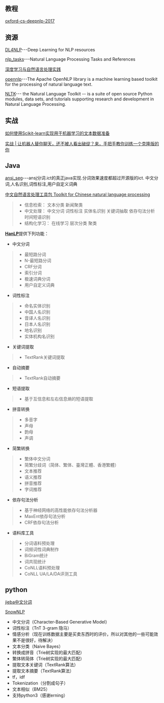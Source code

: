 
## 教程
[oxford-cs-deepnlp-2017](https://github.com/oxford-cs-deepnlp-2017)

## 资源
[DL4NLP](https://github.com/andrewt3000/DL4NLP)---Deep Learning for NLP resources

[nlp_tasks](https://github.com/Kyubyong/nlp_tasks)---Natural Language Processing Tasks and References

[深度学习与自然语言处理实践](https://github.com/wxyyxc1992/DataScience-And-MachineLearning-Handbook-For-Coders/tree/master/DeepLearning-And-NLP-In-Action)

[opennlp](https://github.com/apache/opennlp)---The Apache OpenNLP library is a machine learning based toolkit for the processing of natural language text.

[NLTK](https://github.com/nltk/nltk)--- the Natural Language Toolkit -- is a suite of open source Python modules, data sets, and tutorials supporting research and development in Natural Language Processing.

## 实战

[如何使用Scikit-learn实现用于机器学习的文本数据准备](http://www.infoq.com/cn/articles/prepare-text-data-machine-learning-scikit-learn?utm_source=notification_web&utm_campaign=notifications&utm_medium=link&utm_content=content_in_followed_topic)

[实战 | 让机器人替你聊天，还不被人看出破绽？来，手把手教你训练一个克隆版的你](http://blog.csdn.net/wemedia/details.html?id=43471)

## Java
[ansj_seg](https://github.com/NLPchina/ansj_seg)---ansj分词.ict的真正java实现.分词效果速度都超过开源版的ict. 中文分词,人名识别,词性标注,用户自定义词典

[中文自然语言处理工具包 Toolkit for Chinese natural language processing](https://github.com/FudanNLP/fnlp)

> * 信息检索： 文本分类 新闻聚类
> * 中文处理： 中文分词 词性标注 实体名识别 关键词抽取 依存句法分析 时间短语识别
> * 结构化学习： 在线学习 层次分类 聚类

[**HanLP**](https://github.com/hankcs/HanLP)提供下列功能：

* 中文分词
> * 最短路分词
> * N-最短路分词
> * CRF分词
> * 索引分词
> * 极速词典分词
> * 用户自定义词典

* 词性标注
> * 命名实体识别
> * 中国人名识别
> * 音译人名识别
> * 日本人名识别
> * 地名识别
> * 实体机构名识别

* 关键词提取
> * TextRank关键词提取

* 自动摘要
>  * TextRank自动摘要

* 短语提取
>  * 基于互信息和左右信息熵的短语提取

* 拼音转换
> * 多音字
> * 声母
> * 韵母
> * 声调

* 简繁转换
> * 繁体中文分词
> * 简繁分歧词（简体、繁体、臺灣正體、香港繁體）
> * 文本推荐
> * 语义推荐
> * 拼音推荐
> * 字词推荐

* 依存句法分析
> * 基于神经网络的高性能依存句法分析器
> * MaxEnt依存句法分析
> * CRF依存句法分析

* 语料库工具
> * 分词语料预处理
> * 词频词性词典制作
> * BiGram统计
> * 词共现统计
> * CoNLL语料预处理
> * CoNLL UA/LA/DA评测工具
## python

[jieba中文分词](https://github.com/fxsjy/jieba)

[SnowNLP](https://github.com/isnowfy/snownlp)

  * 中文分词（Character-Based Generative Model）
  * 词性标注（TnT 3-gram 隐马）
  * 情感分析（现在训练数据主要是买卖东西时的评价，所以对其他的一些可能效果不是很好，待解决）
  * 文本分类（Naive Bayes）
  * 转换成拼音（Trie树实现的最大匹配）
  * 繁体转简体（Trie树实现的最大匹配）
  * 提取文本关键词（TextRank算法）
  * 提取文本摘要（TextRank算法）
  * tf，idf
  * Tokenization（分割成句子）
  * 文本相似（BM25）
  * 支持python3（感谢erning）
